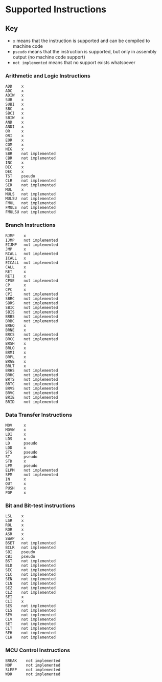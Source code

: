 # Supported Instructions

## Key
* `x` means that the instruction is supported and can be compiled to machine code
* `pseudo` means that the instruction is supported, but only in assembly output (no machine code support)
* `not implemented` means that no support exists whatsoever


### Arithmetic and Logic Instructions
```
ADD    x
ADC    x
ADIW   x
SUB    x
SUBI   x
SBC    x
SBCI   x
SBIW   x
AND    x
ANDI   x
OR     x
ORI    x
EOR    x
COM    x
NEG    x
SBR    not implemented
CBR    not implemented
INC    x
DEC    x
DEC    x
TST    pseudo
CLR    not implemented
SER    not implemented
MUL    x
MULS   not implemented
MULSU  not implemented
FMUL   not implemented
FMULS  not implemented
FMULSU not implemented
```

### Branch Instructions
```
RJMP    x
IJMP    not implemented
EIJMP   not implemented
JMP     x
RCALL   not implemented
ICALL   x
EICALL  not implemented
CALL    x
RET     x
RETI    x
CPSE    not implemented
CP      x
CPC     x
CPI     not implemented
SBRC    not implemented
SBRS    not implemented
SBIC    not implemented
SBIS    not implemented
BRBS    not implemented
BRBC    not implemented
BREQ    x
BRNE    x
BRCS    not implemented
BRCC    not implemented
BRSH    x
BRLO    x
BRMI    x
BRPL    x
BRGE    x
BRLT    x
BRHS    not implemented
BRHC    not implemented
BRTS    not implemented
BRTC    not implemented
BRVS    not implemented
BRVC    not implemented
BRIE    not implemented
BRID    not implemented
```

### Data Transfer Instructions
```
MOV     x
MOVW    x
LDI     x
LDS     x
LD      pseudo
LDD     x
STS     pseudo
ST      pseudo
STD     x
LPM     pseudo
ELPM    not implemented
SPM     not implemented
IN      x
OUT     x
PUSH    x
POP     x
```

### Bit and Bit-test instructions
```
LSL    x
LSR    x
ROL    x
ROR    x
ASR    x
SWAP   x
BSET   not implemented
BCLR   not implemented
SBI    pseudo
CBI    pseudo
BST    not implemented
BLD    not implemented
SEC    not implemented
CLC    not implemented
SEN    not implemented
CLN    not implemented
SEZ    not implemented
CLZ    not implemented
SEI    x
CLI    x
SES    not implemented
CLS    not implemented
SEV    not implemented
CLV    not implemented
SET    not implemented
CLT    not implemented
SEH    not implemented
CLH    not implemented
```

### MCU Control Instructions
```
BREAK    not implemented
NOP      not implemented
SLEEP    not implemented
WDR      not implemented
```

